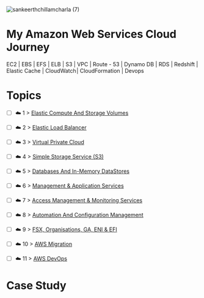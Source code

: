 

![sankeerthchillamcharla (7)](https://user-images.githubusercontent.com/46291282/128209242-6c36b8c4-06c9-4f48-9926-fc6d5124af78.png)


# My Amazon Web Services Cloud Journey

EC2  | EBS | EFS | ELB | S3 | VPC | Route - 53 | Dynamo DB | RDS | Redshift | Elastic Cache | CloudWatch | CloudFormation |  Devops


# Topics 

- [ ] ☁️ 1 > [Elastic Compute And Storage Volumes](#)
- [ ] ☁️ 2 > [Elastic Load Balancer](#)
- [ ] ☁️ 3 > [Virtual Private Cloud](#)
- [ ] ☁️ 4 > [Simple Storage Service (S3)](#)
- [ ] ☁️ 5 > [Databases And In-Memory DataStores](#)
- [ ] ☁️ 6 > [Management & Application Services](#)
- [ ] ☁️ 7 > [Access Management & Monitoring Services](#)
- [ ] ☁️ 8 > [Automation And Configuration Management](#)
- [ ] ☁️ 9 > [FSX, Organisations, GA, ENI & EFI](#)
- [ ] ☁️ 10 > [AWS Migration](#)
- [ ] ☁️ 11 > [AWS DevOps](#)


# Case Study
